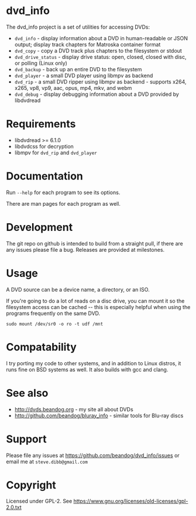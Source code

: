 # dvd_info

The dvd_info project is a set of utilities for accessing DVDs:

* `dvd_info` - display information about a DVD in human-readable or JSON output; display track chapters for Matroska container format
* `dvd_copy` - copy a DVD track plus chapters to the filesystem or stdout
* `dvd_drive_status` - display drive status: open, closed, closed with disc, or polling (Linux only)
* `dvd_backup` - back up an entire DVD to the filesystem
* `dvd_player` - a small DVD player using libmpv as backend
* `dvd_rip` - a small DVD ripper using libmpv as backend - supports x264, x265, vp8, vp9, aac, opus, mp4, mkv, and webm
* `dvd_debug` - display debugging information about a DVD provided by libdvdread

# Requirements

* libdvdread >= 6.1.0
* libdvdcss for decryption
* libmpv for `dvd_rip` and `dvd_player`

# Documentation

Run ``--help`` for each program to see its options.

There are man pages for each program as well.

# Development

The git repo on github is intended to build from a straight pull, if there are any issues please file a bug. Releases are provided at milestones.

# Usage

A DVD source can be a device name, a directory, or an ISO.

If you're going to do a lot of reads on a disc drive, you can mount it so the filesystem access can be cached -- this is especially helpful when using the programs frequently on the same DVD.

```
sudo mount /dev/sr0 -o ro -t udf /mnt
```

# Compatability

I try porting my code to other systems, and in addition to Linux distros, it runs fine on BSD systems as well. It also builds with gcc and clang.

# See also

  * <http://dvds.beandog.org> - my site all about DVDs
  * <http://github.com/beandog/bluray_info> - similar tools for Blu-ray discs

# Support

Please file any issues at https://github.com/beandog/dvd_info/issues or email me at ``steve.dibb@gmail.com``

# Copyright

Licensed under GPL-2. See https://www.gnu.org/licenses/old-licenses/gpl-2.0.txt
